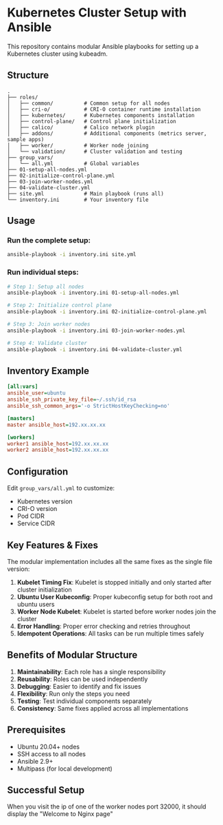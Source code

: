 # Kubernetes Cluster Setup with Ansible

This repository contains modular Ansible playbooks for setting up a Kubernetes cluster using kubeadm.

## Structure

```
.
├── roles/
│   ├── common/          # Common setup for all nodes
│   ├── cri-o/           # CRI-O container runtime installation
│   ├── kubernetes/      # Kubernetes components installation
│   ├── control-plane/   # Control plane initialization
│   ├── calico/          # Calico network plugin
│   ├── addons/          # Additional components (metrics server, sample apps)
│   ├── worker/          # Worker node joining
│   └── validation/      # Cluster validation and testing
├── group_vars/
│   └── all.yml          # Global variables
├── 01-setup-all-nodes.yml
├── 02-initialize-control-plane.yml
├── 03-join-worker-nodes.yml
├── 04-validate-cluster.yml
├── site.yml             # Main playbook (runs all)
└── inventory.ini        # Your inventory file
```

## Usage

### Run the complete setup:
```bash
ansible-playbook -i inventory.ini site.yml
```

### Run individual steps:
```bash
# Step 1: Setup all nodes
ansible-playbook -i inventory.ini 01-setup-all-nodes.yml

# Step 2: Initialize control plane
ansible-playbook -i inventory.ini 02-initialize-control-plane.yml

# Step 3: Join worker nodes
ansible-playbook -i inventory.ini 03-join-worker-nodes.yml

# Step 4: Validate cluster
ansible-playbook -i inventory.ini 04-validate-cluster.yml
```

## Inventory Example

```ini
[all:vars]
ansible_user=ubuntu
ansible_ssh_private_key_file=~/.ssh/id_rsa
ansible_ssh_common_args='-o StrictHostKeyChecking=no'

[masters]
master ansible_host=192.xx.xx.xx

[workers]
worker1 ansible_host=192.xx.xx.xx
worker2 ansible_host=192.xx.xx.xx
```

## Configuration

Edit `group_vars/all.yml` to customize:
- Kubernetes version
- CRI-O version
- Pod CIDR
- Service CIDR

## Key Features & Fixes

The modular implementation includes all the same fixes as the single file version:

1. **Kubelet Timing Fix**: Kubelet is stopped initially and only started after cluster initialization
2. **Ubuntu User Kubeconfig**: Proper kubeconfig setup for both root and ubuntu users
3. **Worker Node Kubelet**: Kubelet is started before worker nodes join the cluster
4. **Error Handling**: Proper error checking and retries throughout
5. **Idempotent Operations**: All tasks can be run multiple times safely

## Benefits of Modular Structure

1. **Maintainability**: Each role has a single responsibility
2. **Reusability**: Roles can be used independently
3. **Debugging**: Easier to identify and fix issues
4. **Flexibility**: Run only the steps you need
5. **Testing**: Test individual components separately
6. **Consistency**: Same fixes applied across all implementations

## Prerequisites

- Ubuntu 20.04+ nodes
- SSH access to all nodes
- Ansible 2.9+
- Multipass (for local development) 

## Successful Setup
When you visit the ip of one of the worker nodes port 32000, it should display the "Welcome to Nginx page"
